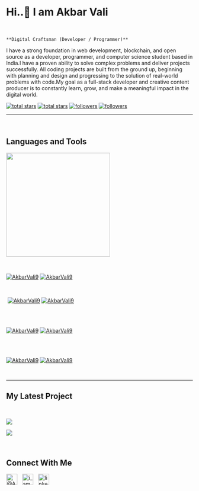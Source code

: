 

<!---
AkbarVali9/AkbarVali9 is a ✨ special ✨ repository because its `README.md` (this file) appears on your GitHub profile.
You can click the Preview link to take a look at your changes.
--->

<h1>Hi..👋  I am Akbar Vali</h1>
<br /> 

                    
`**Digital Craftsman (Developer / Programmer)**`

                    

<p align="left">I have a strong foundation in web development, blockchain, and open source as a developer, programmer, and computer science student based in India.I have a proven ability to solve complex problems and deliver projects successfully. All coding projects are built from the ground up, beginning with planning and design and progressing to the solution of real-world problems with code.My goal as a full-stack developer and creative content producer is to constantly learn, grow, and make a meaningful impact in the digital world.</p>
<p align="left"> 
  <a href="https://github.com/AkbarVali9?tab=repositories&sort=stargazers#gh-light-mode-only">
    <img alt="total stars" title="Total stars on GitHub" src="https://custom-icon-badges.demolab.com/github/stars/AkbarVali9?color=3ea97d&style=for-the-badge&labelColor=40b682&logo=star#gh-light-mode-only"/></a>
  
  <a href="https://github.com/AkbarVali9?tab=repositories&sort=stargazers#gh-dark-mode-only">
    <img alt="total stars" title="Total stars on GitHub" src="https://custom-icon-badges.demolab.com/github/stars/AkbarVali9?color=655489&style=for-the-badge&labelColor=c691e9&logo=star#gh-dark-mode-only"/></a>
  
  <a href="https://github.com/AkbarVali9?tab=followers#gh-light-mode-only">
    <img alt="followers" title="Follow me on Github" src="https://custom-icon-badges.demolab.com/github/followers/AkbarVali9?color=2c4954&labelColor=2c3e50&style=for-the-badge&logo=person-add&label=Follow&logoColor=white#gh-light-mode-only"/></a>
    
  <a href="https://github.com/AkbarVali9?tab=followers#gh-dark-mode-only">
    <img alt="followers" title="Follow me on Github" src="https://custom-icon-badges.demolab.com/github/followers/AkbarVali9?color=dacc84&labelColor=f9e692&style=for-the-badge&logo=person-add&label=Follow&logoColor=white#gh-dark-mode-only"/></a>
</p>

---
<br />

                    

<h2>Languages and Tools</h2> 
<p align="left">
<img width="280px"  src="https://skillicons.dev/icons?i=html,css,js,react,python,nodejs,sqlite,github,expressjs,&perline=9"  />
</p>
<br />

                    

<p><a href="https://github.com/AkbarVali9#gh-dark-mode-only" target="_blank"><img align="center" src="https://github-readme-stats.vercel.app/api/top-langs/?username=AkbarVali9&langs_count=6&show_icon=true&layout=compact&theme=nightowl#gh-dark-mode-only" alt="AkbarVali9" /></a>
  <a href="https://github.com/AkbarVali9#gh-light-mode-only" target="_blank"><img align="center" src="https://github-readme-stats.vercel.app/api/top-langs/?username=AkbarVali9&langs_count=6&show_icon=true&layout=compact&theme=vue#gh-light-mode-only" alt="AkbarVali9" /></a>
</p>

<br />

<p>&nbsp;<a href="https://github.com/AkbarVali9#gh-dark-mode-only" target="_blank"><img align="center" src="https://github-readme-stats.vercel.app/api?username=AkbarVali9&count_private=true&show_icons=true&theme=nightowl#gh-dark-mode-only" alt="AkbarVali9" /></a>
<a href="https://github.com/AkbarVali9#gh-light-mode-only" target="_blank"><img align="center" src="https://github-readme-stats.vercel.app/api?username=AkbarVali9&count_private=true&show_icons=true&theme=vue#gh-light-mode-only" alt="AkbarVali9" /></a>
</p> 
<br>
<br />

<p><a href="https://github.com/AkbarVali9#gh-dark-mode-only" target="_blank"><img align="center" src="https://streak-stats.demolab.com?user=AkbarVali9&theme=nightowl#gh-dark-mode-only" alt="AkbarVali9"/></a>
<a href="https://github.com/AkbarVali9#gh-light-mode-only" target="_blank"><img align="center" src="https://streak-stats.demolab.com?user=AkbarVali9&theme=vue#gh-light-mode-only" alt="AkbarVali9"/></a></p>
<br/>
<br />

<p><a href="https://github.com/AkbarVali9#gh-dark-mode-only" target="_blank"><img align="center" src="https://github-readme-activity-graph.cyclic.app/graph?username=AkbarVali9&theme=nightowl#gh-dark-mode-only" alt="AkbarVali9" /></a>
<a href="https://github.com/AkbarVali9#gh-light-mode-only" target="_blank"><img align="center" src="https://github-readme-activity-graph.cyclic.app/graph?username=AkbarVali9&theme=vue#gh-light-mode-only" alt="AkbarVali9" /></a></p>
<br/>

---


                    

<h2>My Latest Project</h2> 
<br />
<p><a href="https://github.com/AkbarVali9/moviesApp-miniProject#gh-dark-mode-only" target="_blank"><img align="center" src="https://github-readme-stats.vercel.app/api/pin/?username=AkbarVali9&repo=moviesApp-miniProject&theme=nightowl&show_owner=true#gh-dark-mode-only"/></a></p>
<p><a href="https://github.com/AkbarVali9/moviesApp-miniProject#gh-light-mode-only" target="_blank"><img align="center" src="https://github-readme-stats.vercel.app/api/pin/?username=AkbarVali9&repo=moviesApp-miniProject&theme=vue&show_owner=true#gh-light-mode-only"/></a></p>
<br />


                    

<h2>Connect With Me</h2> 
<p align="left">
<a href="https://twitter.com/@Akbar_vali9" target="_blank"><img align="left" width="30px" style="padding-right:10px;" src="https://raw.githubusercontent.com/rahuldkjain/github-profile-readme-generator/master/src/images/icons/Social/twitter.svg" alt="@Akbar_vali9" /></a>
<a href="https://instagram.com/i_am_akbarvali" target="_blank"><img align="left" width="30px" style="padding-right:10px" src="https://raw.githubusercontent.com/rahuldkjain/github-profile-readme-generator/master/src/images/icons/Social/instagram.svg" alt="i_am_akbarvali" /></a>
<a href="www.linkedin.com/in/shaik-akbar-vali-7094b321a" target="_blank"><img align="left" alt="linkedin" width="30px" style="padding-right: 10px;" src="https://cdn.jsdelivr.net/gh/devicons/devicon/icons/linkedin/linkedin-original.svg" /></a>
</p>
